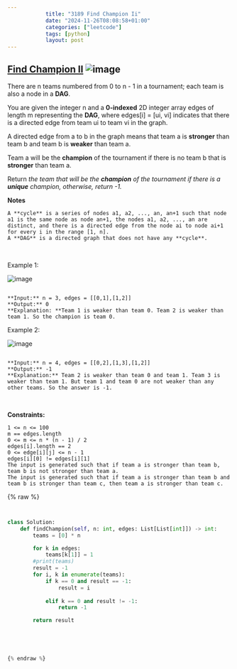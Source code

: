 ```yaml
---
            title: "3189 Find Champion Ii"
            date: "2024-11-26T08:08:58+01:00"
            categories: ["leetcode"]
            tags: [python]
            layout: post
---
```

            
## [Find Champion II](https://leetcode.com/problems/find-champion-ii) ![image](https://img.shields.io/badge/Difficulty-Medium-orange)

There are n teams numbered from 0 to n - 1 in a tournament; each team is also a node in a **DAG**.

You are given the integer n and a **0-indexed** 2D integer array edges of length m representing the **DAG**, where edges[i] = [ui, vi] indicates that there is a directed edge from team ui to team vi in the graph.

A directed edge from a to b in the graph means that team a is **stronger** than team b and team b is **weaker** than team a.

Team a will be the **champion** of the tournament if there is no team b that is **stronger** than team a.

Return *the team that will be the **champion** of the tournament if there is a **unique** champion, otherwise, return *-1*.*

**Notes**

	A **cycle** is a series of nodes a1, a2, ..., an, an+1 such that node a1 is the same node as node an+1, the nodes a1, a2, ..., an are distinct, and there is a directed edge from the node ai to node ai+1 for every i in the range [1, n].
	A **DAG** is a directed graph that does not have any **cycle**.

 

Example 1:

![image](https://assets.leetcode.com/uploads/2023/10/19/graph-3.png)

```

**Input:** n = 3, edges = [[0,1],[1,2]]
**Output:** 0
**Explanation: **Team 1 is weaker than team 0. Team 2 is weaker than team 1. So the champion is team 0.

```

Example 2:

![image](https://assets.leetcode.com/uploads/2023/10/19/graph-4.png)

```

**Input:** n = 4, edges = [[0,2],[1,3],[1,2]]
**Output:** -1
**Explanation:** Team 2 is weaker than team 0 and team 1. Team 3 is weaker than team 1. But team 1 and team 0 are not weaker than any other teams. So the answer is -1.

```

 

**Constraints:**

	1 <= n <= 100
	m == edges.length
	0 <= m <= n * (n - 1) / 2
	edges[i].length == 2
	0 <= edge[i][j] <= n - 1
	edges[i][0] != edges[i][1]
	The input is generated such that if team a is stronger than team b, team b is not stronger than team a.
	The input is generated such that if team a is stronger than team b and team b is stronger than team c, then team a is stronger than team c.

{% raw %}


```python


class Solution:
    def findChampion(self, n: int, edges: List[List[int]]) -> int:
        teams = [0] * n

        for k in edges:
            teams[k[1]] = 1
        #print(teams)
        result = -1
        for i, k in enumerate(teams):
            if k == 0 and result == -1:
                result = i
            
            elif k == 0 and result != -1:
                return -1

        return result


        


{% endraw %}
```
